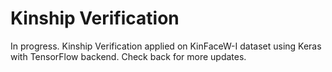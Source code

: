 # Kinship Verification

In progress.
Kinship Verification applied on KinFaceW-I dataset using Keras with TensorFlow backend. 
Check back for more updates.
